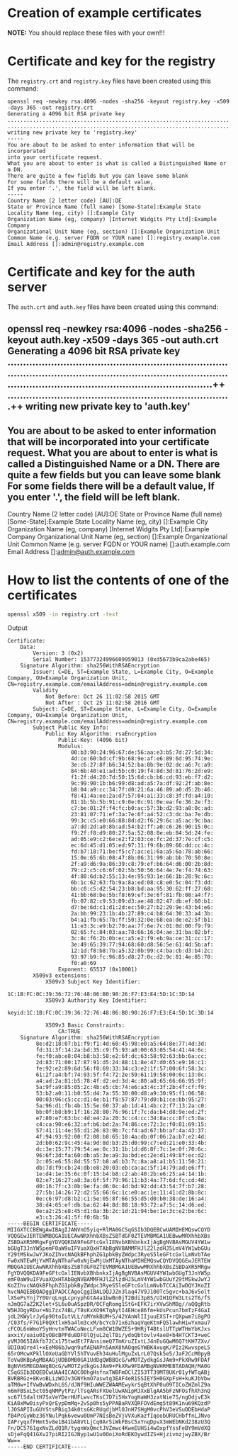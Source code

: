 # Creation of example certificates

**NOTE:** You should replace these files with your own!!!

# Certificate and key for the registry

The `registry.crt` and `registry.key` files have been created using this command:

```
openssl req -newkey rsa:4096 -nodes -sha256 -keyout registry.key -x509 -days 365 -out registry.crt
Generating a 4096 bit RSA private key
............................................................................................++
........................................................................................++
writing new private key to 'registry.key'
-----
You are about to be asked to enter information that will be incorporated
into your certificate request.
What you are about to enter is what is called a Distinguished Name or a DN.
There are quite a few fields but you can leave some blank
For some fields there will be a default value,
If you enter '.', the field will be left blank.
-----
Country Name (2 letter code) [AU]:DE
State or Province Name (full name) [Some-State]:Example State
Locality Name (eg, city) []:Example City
Organization Name (eg, company) [Internet Widgits Pty Ltd]:Example Company
Organizational Unit Name (eg, section) []:Example Organization Unit
Common Name (e.g. server FQDN or YOUR name) []:registry.example.com
Email Address []:admin@registry.example.com
```

# Certificate and key for the auth server

The `auth.crt` and `auth.key` files have been created using this command:

openssl req -newkey rsa:4096 -nodes -sha256 -keyout auth.key -x509 -days 365 -out auth.crt
Generating a 4096 bit RSA private key
................................................................................................................................................................................................................++
........................................................................++
writing new private key to 'auth.key'
-----
You are about to be asked to enter information that will be incorporated
into your certificate request.
What you are about to enter is what is called a Distinguished Name or a DN.
There are quite a few fields but you can leave some blank
For some fields there will be a default value,
If you enter '.', the field will be left blank.
-----
Country Name (2 letter code) [AU]:DE
State or Province Name (full name) [Some-State]:Example State
Locality Name (eg, city) []:Example City 
Organization Name (eg, company) [Internet Widgits Pty Ltd]:Example Company
Organizational Unit Name (eg, section) []:Example Organizational Unit
Common Name (e.g. server FQDN or YOUR name) []:auth.example.com
Email Address []:admin@auth.example.com

# How to list the contents of one of the certificates

```bash
openssl x509 -in registry.crt -text
```

Output

```
Certificate:
    Data:
        Version: 3 (0x2)
        Serial Number: 15377324996609959013 (0xd5673b9ca2abe465)
    Signature Algorithm: sha256WithRSAEncryption
        Issuer: C=DE, ST=Example State, L=Example City, O=Example Company, OU=Example Organization Unit, CN=registry.example.com/emailAddress=admin@registry.example.com
        Validity
            Not Before: Oct 26 11:02:58 2015 GMT
            Not After : Oct 25 11:02:58 2016 GMT
        Subject: C=DE, ST=Example State, L=Example City, O=Example Company, OU=Example Organization Unit, CN=registry.example.com/emailAddress=admin@registry.example.com
        Subject Public Key Info:
            Public Key Algorithm: rsaEncryption
                Public-Key: (4096 bit)
                Modulus:
                    00:b3:90:24:96:67:de:56:aa:e3:b5:7d:27:5d:34:
                    4d:ce:60:bd:cf:9b:68:9e:af:e6:89:6d:95:74:9e:
                    3e:c6:27:8f:b6:34:52:ba:8b:9e:02:dc:a6:7c:a9:
                    84:6b:40:e1:ad:5b:c0:19:f4:8d:3d:81:76:2d:e9:
                    f1:2f:d4:20:7d:50:15:6d:cb:b6:cd:93:eb:f7:d2:
                    9c:99:90:1b:b6:99:d8:ad:a5:7a:df:92:2f:ab:8e:
                    b8:04:a9:cc:34:7f:d0:21:6a:46:89:a0:d5:2b:46:
                    f8:41:4a:ee:2a:d7:57:04:a1:33:c8:3f:fd:a4:10:
                    81:1b:5b:5b:91:c9:0e:0c:91:0e:ea:fe:36:2e:f3:
                    c7:be:01:2f:f4:fc:b0:ac:57:3b:d2:93:a8:0c:ad:
                    23:81:07:71:ef:3a:7e:6f:a4:52:c3:dc:ba:7e:db:
                    99:3c:c5:e0:66:88:8d:d2:f6:29:6c:a5:ac:9c:ba:
                    a7:dd:2d:a0:8b:ad:54:b2:ff:a0:c6:26:90:15:0c:
                    f9:2f:f8:d9:80:27:5a:52:08:8e:eb:84:5d:24:fe:
                    ad:05:e9:c2:6e:e2:f2:03:ce:fc:2d:37:7e:cf:c5:
                    ec:6d:45:d1:05:ed:97:11:f9:6b:89:66:dd:cc:4c:
                    fd:b7:18:71:be:f5:c7:ac:e1:6a:a5:6a:78:ab:66:
                    15:0e:65:6b:08:47:8b:06:31:99:ab:bb:70:50:8e:
                    2f:a9:d6:9a:86:39:c8:79:ef:b6:64:d6:00:2b:8d:
                    79:c2:c5:c6:6f:02:5b:50:56:64:4e:7e:f4:74:63:
                    4f:80:6d:b2:55:13:4e:95:93:1e:66:1b:28:9c:6c:
                    6b:1c:62:63:fb:9a:8a:ed:08:c8:e0:5c:04:f3:dd:
                    bb:c0:c5:d2:54:23:b8:bd:aa:95:30:62:ff:27:68:
                    41:bb:68:be:5b:f8:69:ef:3e:6f:81:fb:08:a4:f7:
                    fb:07:82:c9:53:09:d3:ae:48:02:47:db:ef:60:b1:
                    d7:be:6d:c1:d1:2d:ec:50:27:b2:29:9e:43:b4:e6:
                    2a:bb:99:23:1b:4b:27:89:c4:b8:64:30:33:a4:3b:
                    b4:a1:fb:65:7b:ff:50:32:0e:68:ea:de:e2:5f:b1:
                    11:e3:3c:e9:b2:70:aa:7f:6e:7c:01:0d:00:f9:f9:
                    02:65:fc:84:03:aa:78:66:16:04:ae:31:ba:02:bf:
                    3c:8c:f6:2b:0b:ec:a5:e2:f9:eb:9a:ce:31:cc:17:
                    3e:49:65:39:77:94:68:60:d8:56:5e:61:4d:5b:af:
                    12:1d:f8:b8:7b:a5:32:0b:99:c4:ba:cb:d3:b4:2c:
                    93:97:b9:fc:96:85:d8:27:0c:d2:9c:81:4e:85:70:
                    f0:a0:69
                Exponent: 65537 (0x10001)
        X509v3 extensions:
            X509v3 Subject Key Identifier: 
                1C:1B:FC:0C:39:36:72:76:48:06:B0:90:26:F7:E3:E4:5D:1C:3D:14
            X509v3 Authority Key Identifier: 
                keyid:1C:1B:FC:0C:39:36:72:76:48:06:B0:90:26:F7:E3:E4:5D:1C:3D:14

            X509v3 Basic Constraints: 
                CA:TRUE
    Signature Algorithm: sha256WithRSAEncryption
         8e:d2:18:07:b1:f9:f1:4d:60:45:98:e0:a5:64:8e:77:4d:3d:
         fd:31:3f:14:2a:bd:35:c9:f5:93:a8:00:63:05:54:41:44:6c:
         fe:f0:ab:e8:04:b8:b3:58:e2:6f:dc:63:58:92:63:bb:6a:cc:
         2d:83:71:00:17:87:91:d5:24:88:11:8e:47:d0:65:e9:16:c1:
         fe:92:e2:89:6d:56:f0:69:33:34:c3:e2:1f:57:00:6f:58:3c:
         61:2f:a4:bf:74:93:5f:f4:72:2e:59:61:19:58:00:0c:13:0c:
         a4:ad:2a:81:b5:78:4f:d2:ed:3d:4c:80:a8:65:66:66:95:9f:
         5a:9f:a9:85:05:2c:4b:e5:cb:74:e6:a3:4c:3f:2b:4f:cf:f9:
         53:b2:a0:11:b0:55:d4:7a:55:30:00:d8:a9:30:95:f1:06:58:
         00:03:96:c5:cc:d1:4e:b1:f8:57:87:79:d0:b1:ce:bb:95:27:
         5a:96:d1:fb:4b:15:5e:60:37:ab:1d:41:4b:c2:f7:13:2a:c0:
         bb:0f:b8:b9:1f:16:28:80:76:96:1f:7c:da:b4:d8:9e:ed:2f:
         e7:80:e7:63:bc:4d:e4:2a:20:3c:c4:cc:34:8a:cc:8f:c5:0a:
         c4:ca:90:e6:32:af:b6:bd:2a:74:86:ce:72:3c:f0:01:69:15:
         57:41:11:4e:55:d1:26:83:9b:7c:f4:ad:67:bb:af:4a:43:37:
         4f:94:93:92:00:f2:08:b8:65:18:4a:db:0f:06:2a:b7:e2:4d:
         2d:b0:62:9c:45:4a:9d:8d:b3:25:d0:99:c7:ed:21:e0:33:4b:
         dc:3e:15:77:79:54:ae:0c:31:1b:1d:d6:8f:7c:1e:0f:70:6c:
         96:6f:3d:fa:60:db:a5:3e:a9:3a:bd:ec:2e:d1:49:8f:ec:d2:
         2c:05:e6:55:8d:55:57:b8:a6:b3:7c:8a:a8:a1:b5:11:50:21:
         db:7d:f9:cb:24:db:e8:20:03:eb:ca:ac:5f:14:79:ad:e6:ff:
         1e:d4:1e:35:6c:0f:15:b4:b8:c2:ab:40:2b:e6:25:a4:14:1b:
         02:e7:16:27:a8:3a:6f:5f:79:96:11:b3:4a:77:6d:fc:cd:4d:
         d0:16:7f:c3:0b:9e:fa:d6:0c:4d:bd:92:dd:43:54:7f:b7:28:
         27:5b:14:26:72:d2:55:66:6c:1c:e0:ac:1e:11:41:d2:8b:8c:
         0e:c6:97:d8:b2:c1:5e:05:8f:66:55:d5:d0:b0:38:de:16:a4:
         38:d4:65:ef:db:ba:62:44:8d:88:18:93:72:a7:5c:14:d6:ed:
         0e:a2:25:e8:45:d1:0a:3b:2c:1d:21:94:be:1e:3c:e2:be:6c:
         e3:c3:26:41:5f:f0:6b:5b
-----BEGIN CERTIFICATE-----
MIIGXTCCBEWgAwIBAgIJANVnO5yiq+RlMA0GCSqGSIb3DQEBCwUAMIHEMQswCQYD
VQQGEwJERTEWMBQGA1UECAwNRXhhbXBsZSBTdGF0ZTEVMBMGA1UEBwwMRXhhbXBs
ZSBDaXR5MRgwFgYDVQQKDA9FeGFtcGxlIENvbXBhbnkxIjAgBgNVBAsMGUV4YW1w
bGUgT3JnYW5pemF0aW9uIFVuaXQxHTAbBgNVBAMMFHJlZ2lzdHJ5LmV4YW1wbGUu
Y29tMSkwJwYJKoZIhvcNAQkBFhphZG1pbkByZWdpc3RyeS5leGFtcGxlLmNvbTAe
Fw0xNTEwMjYxMTAyNThaFw0xNjEwMjUxMTAyNThaMIHEMQswCQYDVQQGEwJERTEW
MBQGA1UECAwNRXhhbXBsZSBTdGF0ZTEVMBMGA1UEBwwMRXhhbXBsZSBDaXR5MRgw
FgYDVQQKDA9FeGFtcGxlIENvbXBhbnkxIjAgBgNVBAsMGUV4YW1wbGUgT3JnYW5p
emF0aW9uIFVuaXQxHTAbBgNVBAMMFHJlZ2lzdHJ5LmV4YW1wbGUuY29tMSkwJwYJ
KoZIhvcNAQkBFhphZG1pbkByZWdpc3RyeS5leGFtcGxlLmNvbTCCAiIwDQYJKoZI
hvcNAQEBBQADggIPADCCAgoCggIBALOQJJZn3laq47V9J100Tc5gvc+baJ6v5olt
lXSePsYnj7Y0UrqLngLcpnyphGtA4a1bwBn0jT2Bdi3p8S/UIH1QFW3Lts2T6/fS
nJmQG7aZ2K2let+SL6uOuASpzDR/0CFqRomg1StG+EFK7irXVwShM8g//aQQgRtb
W5HJDgyRDur+Ni7zx74BL/T8sKxXO9KTqAytI4EHce86fm+kUsPcun7bmTzF4GaI
jdL2KWylrJy6p90toIutVLL/oMYmkBUM+S/42YAnWlIIjuuEXST+rQXpwm7i8gPO
/C03fs/F7G1F0QXtlxH5a4lm3cxM/bcYcb71x6zhaqVqeKtmFQ5lawhHiwYxmau7
cFCOL6nWmoY5yHnvtmTWACuNecLFxm8CW1BWZE5+9HRjT4BtslUTTpWTHmYbKJxs
axxiY/uaiu0IyOBcBPPdu8DF0lQjuL2qlTBi/ydoQbtovlv4ae8+b4H7CKT3+weC
yVMJ065IAkfb72Cx175twdEt7FAnsimeQ7TmKruZIxtLJ4nEuGQwM6Q7tKH7ZXv/
UDIOaOre4l+xEeM86bJwqn9ufAENAPn5AmX8hAOqeGYWBK4xugK/PIz2KwvspeL5
65rOMcwXPkllOXeUaGDYVl5hTVuvEh34uHulMguZxLrL07Qsk5e5/JaF2CcM0pyB
ToVw8KBpAgMBAAGjUDBOMB0GA1UdDgQWBBQcG/wMOTZydkgGsJAm9+PkXRw9FDAf
BgNVHSMEGDAWgBQcG/wMOTZydkgGsJAm9+PkXRw9FDAMBgNVHRMEBTADAQH/MA0G
CSqGSIb3DQEBCwUAA4ICAQCO0hgHsfnxTWBFmOClZI53TT39MT8UKr01yfWTqABj
BVRBRGz+8KvoBLizWOJv3GNYkmO7aswtg3EAF4eR1SSIEY5H0GXpFsH+kuKJbVbw
aTM0w+IfVwBvWDxhL6S/dJNf9HIuWWEZWAAMEwykrSqBtXhP0u09TICoZWZmlZ9a
n6mFBSxL5ct05qNMPytPz/lTsqARsFXUelUwANipMJXxBlgAA5bFzNFOsfhXh3nQ
sc67lSdaltH7SxVeYDerHUFLwvcTKsC7D7i5HxYogHaWH3zatNie7S/ngOdjvE3k
KiA8xMw0isyPxQrEypDmMq+2vSp0hs5yPPABaRVXQRFOVdEmg5t89K1nu69KQzdP
lJOSAPIIuGUYStsPBiq34k0tsGKcRUqdjbMl0JnH7SHgM0vcPhV3eVSuDDEbHdaP
fB4PcGyWbz36YNulPqk6vewu0UmP7NIsBeZVjVVXuKazfIqoobURUCHbffnLJNvo
IAPryqxfFHmt5v8e1B41bA8VtLjCq0Ar5iWkFBsC5xYnqDpvX3mWEbNKd238zU3Q
Fn/DC5761gxNvZLdQ1R/tygnWxQmctJVZmwc4KweEUHSi4wOxpfYssFeBY9mVdXQ
sDjeFqQ41GXv27piRI2IGJNyp1wU1u0OoiXoRdEKOywdIZS+HjzivmzjwyZBX/Br
Ww==
-----END CERTIFICATE-----

```
